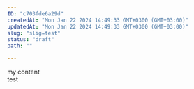 ```yaml
---
ID: "c703fde6a29d"
createdAt: "Mon Jan 22 2024 14:49:33 GMT+0300 (GMT+03:00)"
updatedAt: "Mon Jan 22 2024 14:49:33 GMT+0300 (GMT+03:00)"
slug: "slig=test"
status: "draft"
path: ""

---
```

my content  
test